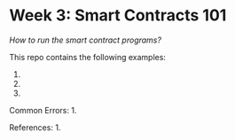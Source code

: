 # Week 3: Smart Contracts 101

*How to run the smart contract programs?*

This repo contains the following examples:

1. 
2. 
3.

Common Errors:
1. 

References:
1. 